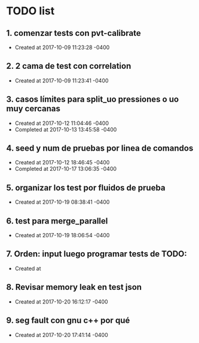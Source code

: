 # TODO list
## 1. comenzar tests con pvt-calibrate
- Created at   2017-10-09 11:23:28 -0400

## 2. 2 cama de test con correlation
- Created at   2017-10-09 11:23:41 -0400

## 3. casos límites para split_uo pressiones o uo muy cercanas
- Created at   2017-10-12 11:04:46 -0400
- Completed at 2017-10-13 13:45:58 -0400

## 4. seed y num de pruebas por linea de comandos
- Created at   2017-10-12 18:46:45 -0400
- Completed at 2017-10-17 13:06:35 -0400

## 5. organizar los test por fluidos de prueba
- Created at   2017-10-19 08:38:41 -0400

## 6. test para merge_parallel
- Created at   2017-10-19 18:06:54 -0400

## 7. Orden: input luego programar tests de TODO: 
- Created at   

## 8. Revisar memory leak en test json
- Created at   2017-10-20 16:12:17 -0400

## 9. seg fault con gnu c++ por qué
- Created at   2017-10-20 17:41:14 -0400

